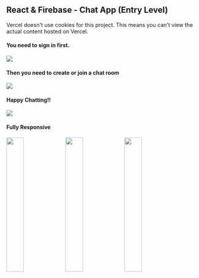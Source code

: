 <h2>React & Firebase - Chat App (Entry Level)</h2>
<p>Vercel doesn't use cookies for this project. This means you can't view the actual content hosted on Vercel.</p>

<h4>You need to sign in first.</h4>
<img src="https://github.com/seyitbugraerden/React-ChatApp/assets/154025499/88cbe523-72ce-4c67-989c-29ba4ecdd59d">
<h4>Then you need to create or join a chat room</h4>
<img src="https://github.com/seyitbugraerden/React-ChatApp/assets/154025499/00c3a66c-1795-45df-96aa-e47b065b9c6d">
<h4>Happy Chatting!!</h4>
<div align="left">
  
<img src="https://github.com/seyitbugraerden/React-ChatApp/assets/154025499/7184c9a3-d811-4817-b58a-b569f52df6f2" >
<h4>Fully Responsive</h4>
<img src="https://github.com/seyitbugraerden/React-ChatApp/assets/154025499/7b3bf7c1-9ce9-4234-a072-339c46abaf80" align="left" width="30%">
<img src="https://github.com/seyitbugraerden/React-ChatApp/assets/154025499/298b46d7-ce2d-4fe8-a41d-5e9a1b85d990" align="left" width="30%">
<img src="https://github.com/seyitbugraerden/React-ChatApp/assets/154025499/1f53a162-b908-482a-bc88-ea9112078f79" align="left" width="30%"></div>
